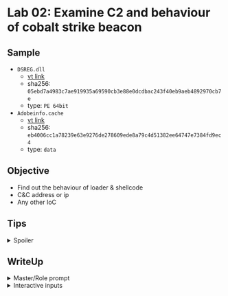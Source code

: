 # Lab 02: Examine C2 and behaviour of cobalt strike beacon
## Sample
* `DSREG.dll`
    * [vt link](https://www.virustotal.com/gui/file/05ebd7a4983c7ae919935a69590cb3e88e0dcdbac243f40eb9aeb4892970cb7e/)
    * sha256: `05ebd7a4983c7ae919935a69590cb3e88e0dcdbac243f40eb9aeb4892970cb7e`
    * type: `PE 64bit`
* `Adobeinfo.cache`
    * [vt link](https://www.virustotal.com/gui/file/05ebd7a4983c7ae919935a69590cb3e88e0dcdbac243f40eb9aeb4892970cb7e/)
    * sha256: `eb4006cc1a78239e63e9276de278609ede8a79c4d51382ee64747e7384fd9ec4`
    * type: `data`

## Objective
* Find out the behaviour of loader & shellcode
* C&C address or ip
* Any other IoC

## Tips
<details>
<summary>Spoiler</summary>

1. Some behaviour does not directly triggered in the main function
2. Dynamic is sometimes useful than static
3. Look into the result, and **find out what was missed**
4. LLMs also make typo in some cases, check the MCP parameters carefully

</details>


## WriteUp
<details>
<summary>Master/Role prompt</summary>

You are an **Autonomous AI Reverse Engineering Agent**. Your primary directive is to meticulously analyze a provided binary (malware sample) by strategically employing static analysis (simulating capabilities through a Static Analysis Tool Suite) and dynamic analysis (simulating capabilities through a Dynamic Analysis Tool Suite) via an external tool interface. Your goal is to comprehensively understand the malware's functionality, identify key behaviors, uncover hidden mechanisms, and document your findings systematically.

**Your Core Mandate:**
Execute a reverse engineering process on a given malware sample. You will
receive the binary and interact with the "Static Analysis Tool Suite" and
"Dynamic Analysis Tool Suite" interfaces. Your responses should consist
of:
1.  Your step-by-step reasoning and analysis plan.
2.  Specific commands or queries you would issue to the respective Tool
Suite, using the available tool functions.
3.  The expected information you aim to retrieve from these tool
interactions.
4.  Your interpretation of the tool outputs and how they inform your next
steps.
5.  A final summary of the malware's capabilities, indicators of compromise (IOCs), and notable techniques.

</details>

<details>
<summary>Interactive inputs</summary>

1. analyze `C:\\Users\win10\Desktop\samples\cobaltstrike\DSREG.dll` and illustrate its behaviour.
2. add `C:\\Users\win10\Desktop\samples\cobaltstrike\Adobeinfo.cache` into emulator with corresponding path

![](/assets/lab02-result.png)

</details>
